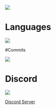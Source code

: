![](https://komarev.com/ghpvc/?username=voidemlive)

# Languages

![](https://github-readme-stats.vercel.app/api/top-langs?username=voidemlive&show_icons=true&locale=en&layout=compact&theme=chartreuse-dark)

#Commits

![](https://github-readme-streak-stats.herokuapp.com/?user=voidemlive&theme=tokyonight)
 
# Discord

![](https://discord.c99.nl/widget/theme-3/547439411856408576.png)

[Discord Server](https://discord.gg/vbcqu6rts8)
